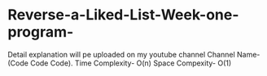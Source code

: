 # Reverse-a-Liked-List-Week-one-program-
Detail explanation will pe uploaded on my youtube channel 
Channel Name- (Code Code Code).
Time Complexity- O(n)
Space Compexity- O(1)
